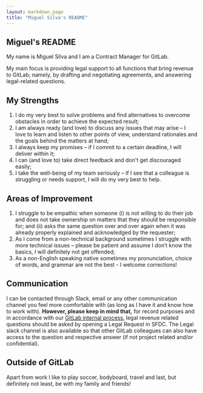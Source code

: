 ```yaml
---
layout: markdown_page
title: "Miguel Silva's README"
---
```


## Miguel's README
My name is Miguel Silva and I am a Contract Manager for GitLab.

My main focus is providing legal support to all functions that bring revenue to GitLab; namely, by drafting and negotiating agreements, and answering legal-related questions.

## My Strengths
1. I do my very best to solve problems and find alternatives to overcome obstacles in order to achieve the expected result;
1. I am always ready (and love) to discuss any issues that may arise – I love to learn and listen to other points of view, understand rationales and the goals behind the matters at hand;
1. I always keep my promises – if I commit to a certain deadline, I will deliver within it;
1. I can (and love to) take direct feedback and don't get discouraged easily;
1. I take the well-being of my team seriously – if I see that a colleague is struggling or needs support, I will do my very best to help.
 
## Areas of Improvement
1. I struggle to be empathic when someone (i) is not willing to do their job and does not take ownership on matters that they should be responsible for; and (ii) asks the same question over and over again when it was already properly explained and acknowledged by the requester;
1. As I come from a non-technical background sometimes I struggle with more technical issues – please be patient and assume I don’t know the basics, I will definitely not get offended;
1. As a non-English speaking native sometimes my pronunciation, choice of words, and grammar are not the best - I welcome corrections!

## Communication
I can be contacted through Slack, email or any other communication channel you feel more comfortable with (as long as I have it and know how to work with). **However, please keep in mind that,** for record purposes and in accordance with our [GitLab internal process](https://about.gitlab.com/handbook/legal/customer-negotiations/#how-to-reach-legal), legal revenue related questions should be asked by opening a Legal Request in SFDC. The Legal slack channel is also available so that other GitLab colleagues can also have access to the question and respective answer (if not project related and/or confidential).
 
## Outside of GitLab
Apart from work I like to play soccer, bodyboard, travel and last, but definitely not least, be with my family and friends!





